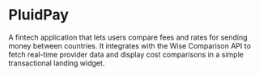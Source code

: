 # PluidPay
A fintech application that lets users compare fees and rates for sending money between countries. It integrates with the Wise Comparison API to fetch real-time provider data and display cost comparisons in a simple transactional landing widget.
